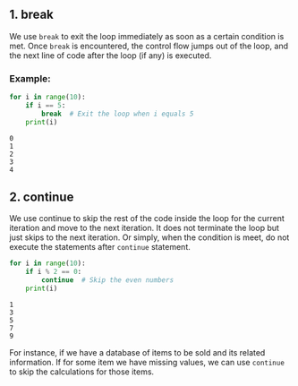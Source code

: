 ## 1. break

We use `break` to exit the loop immediately as soon as a certain condition is met. Once `break` is encountered, the control flow jumps out of the loop, and the next line of code after the loop (if any) is executed.

### Example:

```python
for i in range(10):
    if i == 5:
        break  # Exit the loop when i equals 5
    print(i)
```

```text
0
1
2
3
4

```

## 2. continue

We use continue to skip the rest of the code inside the loop for the current iteration and move to the next iteration. It does not terminate the loop but just skips to the next iteration.
Or simply, when the condition is meet, do not execute the statements after `continue` statement.

```py
for i in range(10):
    if i % 2 == 0:
        continue  # Skip the even numbers
    print(i)

```

```text
1
3
5
7
9

```

For instance, if we have a database of items to be sold and its related information.
If for some item we have missing values, we can use `continue` to skip the calculations for those items.
